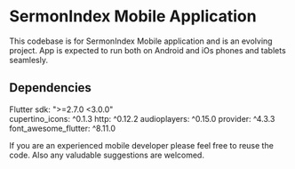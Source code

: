 # SermonIndex Mobile Application

This codebase is for SermonIndex Mobile application and is an evolving project. App is expected to run both on Android and iOs phones and tablets seamlesly.

## Dependencies

  Flutter sdk: ">=2.7.0 <3.0.0"  
  cupertino_icons: ^0.1.3
  http: ^0.12.2
  audioplayers: ^0.15.0
  provider: ^4.3.3
  font_awesome_flutter: ^8.11.0

If you are an experienced mobile developer please feel free to reuse the code. Also any valudable suggestions are welcomed. 
